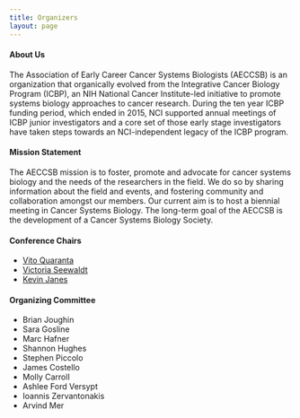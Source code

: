 ```yaml
---
title: Organizers
layout: page
---
```

#### About Us

The Association of Early Career Cancer Systems Biologists (AECCSB) is an organization that organically evolved from the Integrative Cancer Biology Program (ICBP), an NIH National Cancer Institute-led initiative to promote systems biology approaches to cancer research. During the ten year ICBP funding period, which ended in 2015, NCI supported annual meetings of ICBP junior investigators and a core set of those early stage investigators have taken steps towards an NCI-independent legacy of the ICBP program.

#### Mission Statement

The AECCSB mission is to foster, promote and advocate for cancer systems biology and the needs of the researchers in the field. We do so by sharing information about the field and events, and fostering community and collaboration amongst our members. Our current aim is to host a biennial meeting in Cancer Systems Biology. The long-term goal of the AECCSB is the development of a Cancer Systems Biology Society.

#### Conference Chairs

- [Vito Quaranta](https://medschool.vanderbilt.edu/biochemistry/person/vito-quaranta/)
- [Victoria Seewaldt](https://www.cityofhope.org/people/seewaldt-victoria)
- [Kevin Janes](https://engineering.virginia.edu/faculty/kevin-janes)

#### Organizing Committee

- Brian Joughin
- Sara Gosline
- Marc Hafner
- Shannon Hughes
- Stephen Piccolo
- James Costello
- Molly Carroll
- Ashlee Ford Versypt
- Ioannis Zervantonakis
- Arvind Mer 
